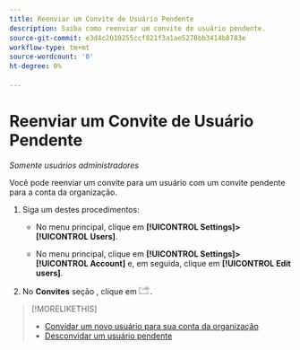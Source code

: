 ```yaml
---
title: Reenviar um Convite de Usuário Pendente
description: Saiba como reenviar um convite de usuário pendente.
source-git-commit: e3d4c2010255ccf821f3a1ae5278bb3414b8783e
workflow-type: tm+mt
source-wordcount: '0'
ht-degree: 0%

---
```


# Reenviar um Convite de Usuário Pendente

*Somente usuários administradores*

Você pode reenviar um convite para um usuário com um convite pendente para a conta da organização.

1. Siga um destes procedimentos:

   * No menu principal, clique em **[!UICONTROL Settings]>[!UICONTROL Users]**.

   * No menu principal, clique em **[!UICONTROL Settings]>[!UICONTROL Account]** e, em seguida, clique em **[!UICONTROL Edit users]**.

1. No **Convites** seção , clique em ![Reenviar](/help/dsp/assets/resend.png).

>[!MORELIKETHIS]
>
>* [Convidar um novo usuário para sua conta da organização](user-invite.md)
>* [Desconvidar um usuário pendente](user-uninvite.md)


<!-- >* [Edit User Permissions or Delete a User](user-edit.md) -->
